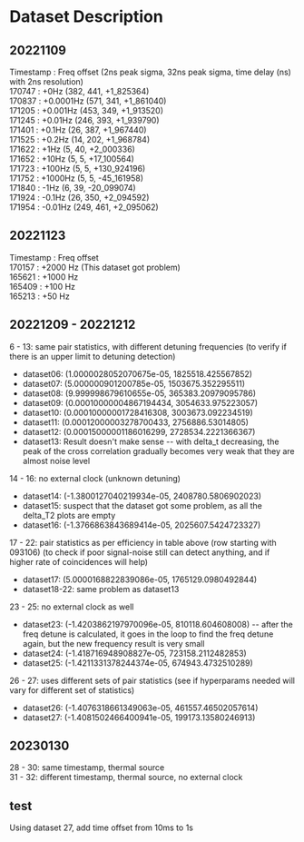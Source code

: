 # Dataset Description

## 20221109
Timestamp : Freq offset (2ns peak sigma, 32ns peak sigma, time delay (ns) with 2ns resolution)\
170747 : +0Hz      (382, 441, +1_825364)\
170837 : +0.0001Hz (571, 341, +1_861040)\
171205 : +0.001Hz  (453, 349, +1_913520)\
171245 : +0.01Hz   (246, 393, +1_939790)\
171401 : +0.1Hz    (26,  387, +1_967440)\
171525 : +0.2Hz    (14,  202, +1_968784)\
171622 : +1Hz      (5,   40,  +2_000336)\
171652 : +10Hz     (5,   5,  +17_100564)\
171723 : +100Hz    (5,   5, +130_924196)\
171752 : +1000Hz   (5,   5,  -45_161958)\
171840 : -1Hz      (6,   39, -20_099074)\
171924 : -0.1Hz    (26,  350, +2_094592)\
171954 : -0.01Hz   (249, 461, +2_095062)

## 20221123
Timestamp : Freq offset\
170157 : +2000 Hz (This dataset got problem)\
165621 : +1000 Hz\
165409 : +100 Hz\
165213 : +50 Hz

## 20221209 - 20221212
6 - 13: same pair statistics, with different detuning frequencies (to verify if there is an upper limit to detuning detection)
- dataset06: (1.0000028052070675e-05, 1825518.425567852)
- dataset07: (5.000000901200785e-05, 1503675.352295511)
- dataset08: (9.999998679610655e-05, 365383.20979095786)
- dataset09: (0.00010000004867194434, 3054633.975223057)
- dataset10: (0.00010000001728416308, 3003673.092234519)
- dataset11: (0.00012000003278700433, 2756886.53014805)
- dataset12: (0.00015000001186016299, 2728534.2221366367)
- dataset13: Result doesn't make sense -- with delta_t decreasing, the peak of the cross correlation gradually becomes very weak that they are almost noise level

14 - 16: no external clock (unknown detuning)
- dataset14: (-1.3800127040219934e-05, 2408780.5806902023)
- dataset15: suspect that the dataset got some problem, as all the delta_T2 plots are empty
- dataset16: (-1.3766863843689414e-05, 2025607.5424723327)

17  - 22: pair statistics as per efficiency in table above (row starting with 093106) (to check if poor signal-noise still can detect anything, and if higher rate of coincidences will help)
- dataset17: (5.0000168822839086e-05, 1765129.0980492844)
- dataset18-22: same problem as dataset13

23 - 25: no external clock as well
- dataset23: (-1.4203862197970096e-05, 810118.604608008) -- after the freq detune is calculated, it goes in the loop to find the freq detune again, but the new frequency result is very small
- dataset24: (-1.418716948908827e-05, 723158.2112482853)
- dataset25: (-1.4211331378244374e-05, 674943.4732510289)

26 - 27: uses different sets of pair statistics (see if hyperparams needed will vary for different set of statistics)
- dataset26: (-1.4076318661349063e-05, 461557.46502057614)
- dataset27: (-1.4081502466400941e-05, 199173.13580246913)

## 20230130
28 - 30: same timestamp, thermal source\
31 - 32: different timestamp, thermal source, no external clock

## test
Using dataset 27, add time offset from 10ms to 1s